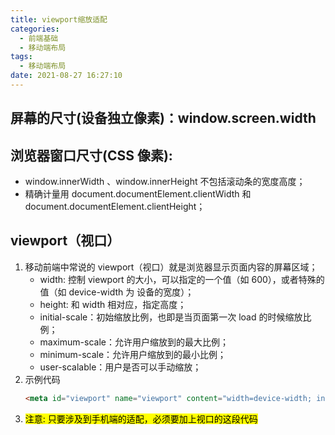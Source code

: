 ```yaml
---
title: viewport缩放适配
categories:
  - 前端基础
  - 移动端布局
tags:
  - 移动端布局
date: 2021-08-27 16:27:10
---
```


## 屏幕的尺寸(设备独立像素)：window.screen.width

## 浏览器窗口尺寸(CSS 像素): 
- window.innerWidth 、window.innerHeight 不包括滚动条的宽度高度；
- 精确计量用 document.documentElement.clientWidth 和 document.documentElement.clientHeight；

## viewport（视口）
1. 移动前端中常说的 viewport（视口）就是浏览器显示页面内容的屏幕区域；
    - width: 控制 viewport 的大小，可以指定的一个值（如 600），或者特殊的值（如 device-width 为 设备的宽度）；
    - height: 和 width 相对应，指定高度；
    - initial-scale：初始缩放比例，也即是当页面第一次 load 的时候缩放比例；
    - maximum-scale：允许用户缩放到的最大比例；
    - minimum-scale：允许用户缩放到的最小比例；
    - user-scalable：用户是否可以手动缩放；
2. 示例代码
    ```HTML
    <meta id="viewport" name="viewport" content="width=device-width; initial-scale=1.0; maximum-scale=1.0; user-scalable=no;"> 
    ```
3. <mark>注意: 只要涉及到手机端的适配，必须要加上视口的这段代码</mark>